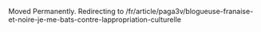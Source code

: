 Moved Permanently. Redirecting to
/fr/article/paga3v/blogueuse-franaise-et-noire-je-me-bats-contre-lappropriation-culturelle
